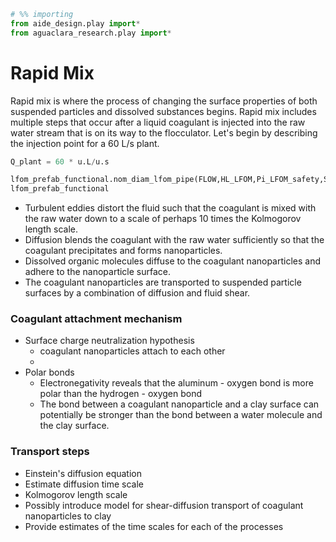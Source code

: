 ```python
# %% importing
from aide_design.play import*
from aguaclara_research.play import*
```

# Rapid Mix
Rapid mix is where the process of changing the surface properties of both suspended particles and dissolved substances begins. Rapid mix includes multiple steps that occur after a liquid coagulant is injected into the raw water stream that is on its way to the flocculator. Let's begin by describing the injection point for a 60 L/s plant.

```python
Q_plant = 60 * u.L/u.s

lfom_prefab_functional.nom_diam_lfom_pipe(FLOW,HL_LFOM,Pi_LFOM_safety,SDR_LFOM)
lfom_prefab_functional
```


* Turbulent eddies distort the fluid such that the coagulant is mixed with the raw water down to a scale of perhaps 10 times the Kolmogorov length scale.
* Diffusion blends the coagulant with the raw water sufficiently so that the coagulant precipitates and forms nanoparticles.
* Dissolved organic molecules diffuse to the coagulant nanoparticles and adhere to the nanoparticle surface.
* The coagulant nanoparticles are transported to suspended particle surfaces by a combination of diffusion and fluid shear.

### Coagulant attachment mechanism
* Surface charge neutralization hypothesis
  * coagulant nanoparticles attach to each other
  *
* Polar bonds
  * Electronegativity reveals that the aluminum - oxygen bond is more polar than the hydrogen - oxygen bond
  * The bond between a coagulant nanoparticle and a clay surface can potentially be stronger than the bond between a water molecule and the clay surface.



### Transport steps
* Einstein's diffusion equation
* Estimate diffusion time scale
* Kolmogorov length scale
* Possibly introduce model for shear-diffusion transport of coagulant nanoparticles to clay
* Provide estimates of the time scales for each of the processes

